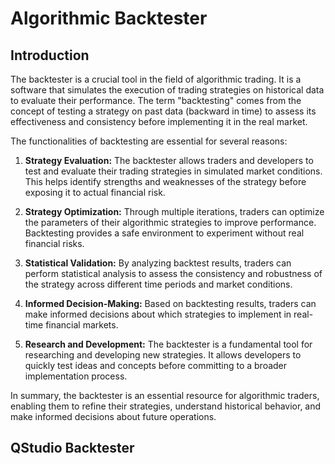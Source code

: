 # Algorithmic Backtester


## Introduction

The backtester is a crucial tool in the field of algorithmic trading. It is a software that simulates the execution of trading strategies on historical data to evaluate their performance. The term "backtesting" comes from the concept of testing a strategy on past data (backward in time) to assess its effectiveness and consistency before implementing it in the real market.

The functionalities of backtesting are essential for several reasons:

1. **Strategy Evaluation:** The backtester allows traders and developers to test and evaluate their trading strategies in simulated market conditions. This helps identify strengths and weaknesses of the strategy before exposing it to actual financial risk.

2. **Strategy Optimization:** Through multiple iterations, traders can optimize the parameters of their algorithmic strategies to improve performance. Backtesting provides a safe environment to experiment without real financial risks.

3. **Statistical Validation:** By analyzing backtest results, traders can perform statistical analysis to assess the consistency and robustness of the strategy across different time periods and market conditions.

4. **Informed Decision-Making:** Based on backtesting results, traders can make informed decisions about which strategies to implement in real-time financial markets.

5. **Research and Development:** The backtester is a fundamental tool for researching and developing new strategies. It allows developers to quickly test ideas and concepts before committing to a broader implementation process.

In summary, the backtester is an essential resource for algorithmic traders, enabling them to refine their strategies, understand historical behavior, and make informed decisions about future operations.

## QStudio Backtester
